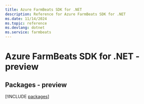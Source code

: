 ```yaml
---
title: Azure FarmBeats SDK for .NET
description: Reference for Azure FarmBeats SDK for .NET
ms.date: 11/14/2024
ms.topic: reference
ms.devlang: dotnet
ms.service: farmbeats
---
```

# Azure FarmBeats SDK for .NET - preview
## Packages - preview
[!INCLUDE [packages](farmbeats-index.md)]
